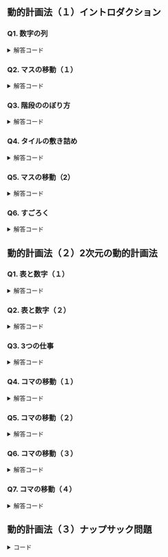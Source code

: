 
## 動的計画法（１）イントロダクション

### Q1. 数字の列

<details><summary>解答コード</summary>

```python
def main():
    N, X, Y = map(int, input().split())
    a = [X, Y]
    for i in range(2, N):
        a.append((a[i-1] + a[i-2]) % 100)
    
    print(a[N-1])
    return 

main()
```

</details>

### Q2. マスの移動（１）

<details><summary>解答コード</summary>

```python
def main():
    N = int(input())
    A = list(map(int, input().split()))
    dp = [(10**18) for _ in range(N)]
    dp[0] = 0
    dp[1] = A[0]

    for grid in range(1, N):
        dp[grid] = min(dp[grid-1]+A[grid], dp[grid-2]+2*A[grid])
    
    print(dp[-1])

main()
```

</details>


### Q3. 階段ののぼり方

<details><summary>解答コード</summary>

```python
def main():
    N = int(input())
    dp = [(0) for _ in range(N+1)]
    dp[0] = 1

    for i in range(1, N+1):
        dp[i] += dp[i-1]
        if i-2 >= 0:
            dp[i] += dp[i-2]
    
    print(dp[N])

main()

```

</details>


### Q4. タイルの敷き詰め

<details><summary>解答コード</summary>

```python
def main():
    N = int(input())
    dp = [(0) for _ in range(N)]
    dp[0] = 1

    for i in range(1, len(dp)):
        if i == 1:
            dp[i] += 1
        if i == 2:
            dp[i] += 1
        dp[i] += dp[i-1]
        if i-2 >= 0:
            dp[i] += dp[i-2]
        if i-3 >= 0:
            dp[i] += dp[i-3]

    print(dp[N-1])

main()

```

</details>


### Q5. マスの移動（2）

<details><summary>解答コード</summary>

```python

def main():
    N, M = map(int, input().split())
    A = list(map(int, input().split()))
    dp = [(10**18) for _ in range(N)]
    dp[0] = 0
    
    for i in range(1, len(dp)):
        for j in range(1, M+1):
            if i-j >= 0:
                dp[i] = min(dp[i], dp[i-j]+j*A[i])
    
    print(dp[-1])

main()

```

</details>

### Q6. すごろく

<details><summary>解答コード</summary>

```python
def main():
    N, M = map(int, input().split())
    D = list(map(int, input().split()))

    dp = [(False) for _ in range(N+1)]
    dp[0] = True 

    for i in range(N):
        for j in range(M):
            if i + D[j] <= N and dp[i]:
                dp[i+D[j]] = True
    
    return dp[-1]

if main():
    print("Yes")
else:
    print("No")

```


</details>



## 動的計画法（２）2次元の動的計画法

### Q1. 表と数字（１）

<details><summary>解答コード</summary>

```python

def main():
    a = list(map(int, input().split()))
    dp = [[(0) for _ in range(4)] for _ in range(4)]
    dp[0] = a

    for row in range(1, len(dp)):
        for col in range(4):
            dp[row][col] += dp[row-1][col]
            if col-1 >= 0:
                dp[row][col] += dp[row-1][col-1]
            if col + 1 <= 3:
                dp[row][col] += dp[row-1][col+1]
    
    print(dp[-1][-1])

main()
            

```


</details>

### Q2. 表と数字（２）


<details><summary>解答コード</summary>

```python

def main():
    N = int(input())
    a = list(map(int, input().split()))
    dp = [[(0) for _ in range(N)] for _ in range(N)]
    dp[0] = a

    for row in range(1, len(dp)):
        for col in range(N):
            dp[row][col] += dp[row-1][col]
            if col-1 >= 0:
                dp[row][col] += dp[row-1][col-1]
            if col + 1 < N:
                dp[row][col] += dp[row-1][col+1]
            dp[row][col] %= 100
    
    print(dp[-1][-1])

main()
            

```

</details>


### Q3. 3つの仕事


<details><summary>解答コード</summary>

```python
def main():
    N = int(input())
    A = []
    for _ in range(N):
        A.append(list(map(int, input().split())))
    dp = [[(0) for _ in range(3)] for _ in range(N)]
    dp[0] = A[0]
    for day in range(1, N):
        dp[day][0] = max(dp[day-1][1], dp[day-1][2]) + A[day][0]
        dp[day][1] = max(dp[day-1][0], dp[day-1][2]) + A[day][1]
        dp[day][2] = max(dp[day-1][0], dp[day-1][1]) + A[day][2]
    
    print(max(dp[-1]))

main()
```

</details>


### Q4. コマの移動（１）

<details><summary>解答コード</summary>

```python
def main():
    N = int(input())
    dp = [[(0) for _ in range(N)] for _ in range(N)]
    dp[0][0] = 1

    for row in range(N):
        for col in range(N):
            if col-1 >= 0:
                dp[row][col] += dp[row][col-1]
            if row-1 >= 0:
                dp[row][col] += dp[row-1][col]
    
    print(dp[-1][-1])

main()
```

</details>

### Q5. コマの移動（２）


<details><summary>解答コード</summary>

```python
def main():
    N = int(input())
    S = []
    for _ in range(N):
        S.append(list(input()))
    dp = [[(0) for _ in range(N)] for _ in range(N)]
    dp[0][0] = 1

    for row in range(N):
        for col in range(N):
            if col-1 >= 0 and S[row][col] == ".":
                dp[row][col] += dp[row][col-1]
            if row-1 >= 0 and S[row][col] == ".":
                dp[row][col] += dp[row-1][col]
    
    print(dp[-1][-1])

main()
```

</details>


### Q6. コマの移動（３）


<details><summary>解答コード</summary>

```python
def main():
    N = int(input())
    S = []
    for _ in range(N):
        S.append(list(map(int, input().split())))
    dp = [[(0) for _ in range(N)] for _ in range(N)]
    dp[0][0] = S[0][0]

    for row in range(N):
        for col in range(N):
            if col-1 >= 0:
                dp[row][col] = max(dp[row][col], dp[row][col-1] + S[row][col])
            if row-1 >= 0:
                dp[row][col] = max(dp[row][col], dp[row-1][col] + S[row][col])
    
    print(dp[-1][-1])

main()
```

</details>


### Q7. コマの移動（４）


<details><summary>解答コード</summary>

```python
def main():
    N = int(input())
    S = []
    for _ in range(N):
        S.append(list(map(int, input().split()))[::-1])
    dp = [[(10**18) for _ in range(N)] for _ in range(N)]
    dp[0][0] = S[0][0]

    for row in range(N):
        for col in range(N):
            if col-1 >= 0:
                dp[row][col] = min(dp[row][col], dp[row][col-1] + S[row][col])
            if row-1 >= 0:
                dp[row][col] = min(dp[row][col], dp[row-1][col] + S[row][col])
    
    print(dp[-1][-1])

main()
```

</details>


## 動的計画法（３）ナップサック問題

<details><summary>コード</summary>

```python
map(int, input().split())
```
 
</details>


